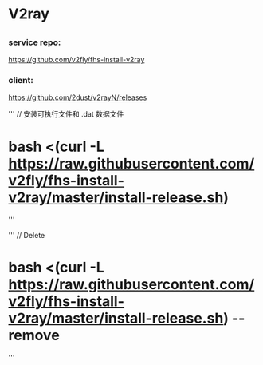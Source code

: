 # V2ray

## 
### service repo:
https://github.com/v2fly/fhs-install-v2ray

### client:
https://github.com/2dust/v2rayN/releases

'''
// 安装可执行文件和 .dat 数据文件
# bash <(curl -L https://raw.githubusercontent.com/v2fly/fhs-install-v2ray/master/install-release.sh)
'''

'''
// Delete
# bash <(curl -L https://raw.githubusercontent.com/v2fly/fhs-install-v2ray/master/install-release.sh) --remove
'''
